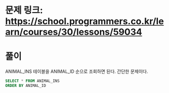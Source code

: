 # 문제 링크: https://school.programmers.co.kr/learn/courses/30/lessons/59034
# 풀이
ANIMAL_INS 테이블을 ANIMAL_ID 순으로 조회하면 된다. 간단한 문제이다.

```sql
SELECT * FROM ANIMAL_INS
ORDER BY ANIMAL_ID
```